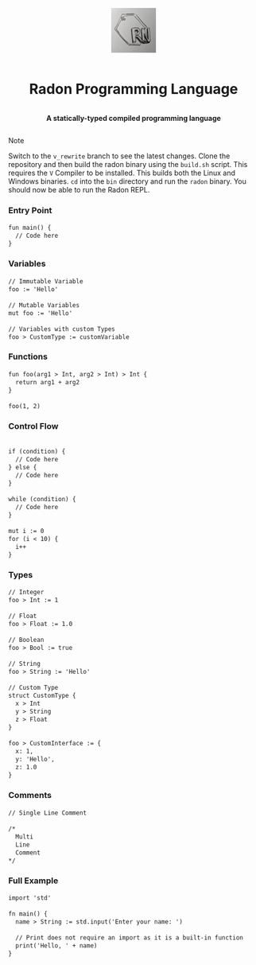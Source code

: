 <div align="center" style="display:grid;place-items:center;">

<p>
  <a href="https://github.com/Radon-Language-Team" target="_blank"><img width="90" src="https://raw.githubusercontent.com/Radon-Language-Team/Radon/v_rewrite//assets/Radon_Logo.jpeg?sanitize=true">
  </a>
</p>

<h1>Radon Programming Language</h1>

<p>
  <strong>A statically-typed compiled programming language
  </strong>
</p>
</div>

> [!NOTE]
> Switch to the `v_rewrite` branch to see the latest changes.
> Clone the repository and then build the radon binary using the `build.sh` script.
> This requires the `V` Compiler to be installed. This builds both the Linux and Windows binaries.
> `cd` into the `bin` directory and run the `radon` binary.
> You should now be able to run the Radon REPL.

### Entry Point
```Radon
fun main() {
  // Code here
}
```

### Variables
```Radon
// Immutable Variable
foo := 'Hello'

// Mutable Variables
mut foo := 'Hello'

// Variables with custom Types
foo > CustomType := customVariable
```

### Functions
```Radon
fun foo(arg1 > Int, arg2 > Int) > Int {
  return arg1 + arg2
}

foo(1, 2)
```

### Control Flow
```Radon

if (condition) {
  // Code here
} else {
  // Code here
}

while (condition) {
  // Code here
}

mut i := 0
for (i < 10) {
  i++
}
```

### Types
```Radon
// Integer
foo > Int := 1

// Float
foo > Float := 1.0

// Boolean
foo > Bool := true

// String
foo > String := 'Hello'

// Custom Type
struct CustomType {
  x > Int
  y > String
  z > Float
}

foo > CustomInterface := {
  x: 1,
  y: 'Hello',
  z: 1.0
}
```

### Comments
```Radon
// Single Line Comment

/*
  Multi
  Line
  Comment
*/
```

### Full Example
```Radon
import 'std'

fn main() {
  name > String := std.input('Enter your name: ')

  // Print does not require an import as it is a built-in function
  print('Hello, ' + name)
}
```

